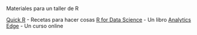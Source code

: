 Materiales para un taller de R

[Quick R](http://www.statmethods.net/) - Recetas para hacer cosas
[R for Data Science](http://r4ds.had.co.nz/) - Un libro
[Analytics Edge](https://www.edx.org/course/analytics-edge-mitx-15-071x-3) - Un curso online

